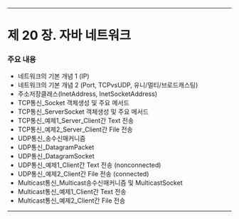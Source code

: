 ------
# 제 20 장. 자바 네트워크

### 주요 내용
  * 네트워크의 기본 개념 1 (IP)
  * 네트워크의 기본 개념 2 (Port, TCPvsUDP, 유니/멀티/브로드캐스팅)
  * 주소저장클래스(InetAddress, InetSocketAddress)
  * TCP통신_Socket 객체생성 및 주요 메서드
  * TCP통신_ServerSocket 객체생성 및 주요 메서드
  * TCP통신_예제1_Server_Client간 Text 전송
  * TCP통신_예제2_Server_Client간 File 전송
  * UDP통신_송수신매커니즘
  * UDP통신_DatagramPacket
  * UDP통신_DatagramSocket
  * UDP통신_예제1_Client간 Text 전송 (nonconnected)
  * UDP통신_예제2_Client간 File 전송 (connected)
  * Multicast통신_Multicast송수신매커니즘 및 MulticastSocket
  * Multicast통신_예제1_Client간 Text 전송
  * Multicast통신_예제2_Client간 File 전송
-----
